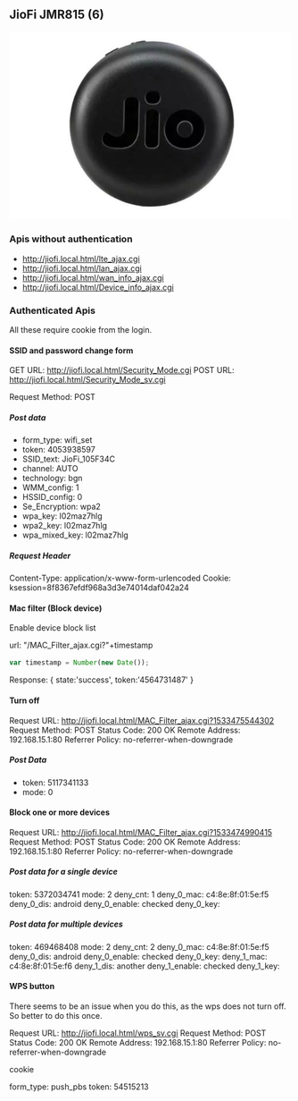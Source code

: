 ## JioFi JMR815 (6)

![JioFi 6](images/JioFi-images/jiofi6.jpg)

### Apis without authentication

* http://jiofi.local.html/lte_ajax.cgi
* http://jiofi.local.html/lan_ajax.cgi
* http://jiofi.local.html/wan_info_ajax.cgi
* http://jiofi.local.html/Device_info_ajax.cgi

### Authenticated Apis

All these require cookie from the login.

#### SSID and password change form

GET URL: http://jiofi.local.html/Security_Mode.cgi
POST URL: http://jiofi.local.html/Security_Mode_sv.cgi

Request Method: POST

##### Post data

- form_type: wifi_set
- token: 4053938597
- SSID_text: JioFi_105F34C
- channel: AUTO
- technology: bgn
- WMM_config: 1
- HSSID_config: 0
- Se_Encryption: wpa2
- wpa_key: l02maz7hlg
- wpa2_key: l02maz7hlg
- wpa_mixed_key: l02maz7hlg

##### Request Header

Content-Type: application/x-www-form-urlencoded
Cookie: ksession=8f8367efdf968a3d3e74014daf042a24


#### Mac filter (Block device)

Enable device block list

url: "/MAC_Filter_ajax.cgi?"+timestamp

```javascript
var timestamp = Number(new Date());
```

Response: { state:'success', token:'4564731487' } 

#### Turn off

Request URL: http://jiofi.local.html/MAC_Filter_ajax.cgi?1533475544302
Request Method: POST
Status Code: 200 OK
Remote Address: 192.168.15.1:80
Referrer Policy: no-referrer-when-downgrade

##### Post Data
- token: 5117341133
- mode: 0

#### Block one or more devices

Request URL: http://jiofi.local.html/MAC_Filter_ajax.cgi?1533474990415
Request Method: POST
Status Code: 200 OK
Remote Address: 192.168.15.1:80
Referrer Policy: no-referrer-when-downgrade

##### Post data for a single device

token: 5372034741
mode: 2
deny_cnt: 1
deny_0_mac: c4:8e:8f:01:5e:f5
deny_0_dis: android
deny_0_enable: checked
deny_0_key: 

##### Post data for multiple devices

token: 469468408
mode: 2
deny_cnt: 2
deny_0_mac: c4:8e:8f:01:5e:f5
deny_0_dis: android
deny_0_enable: checked
deny_0_key: 
deny_1_mac: c4:8e:8f:01:5e:f6
deny_1_dis: another
deny_1_enable: checked
deny_1_key: 


#### WPS button

There seems to be an issue when you do this, as the wps does not turn off. So better to do this once.

Request URL: http://jiofi.local.html/wps_sv.cgi
Request Method: POST
Status Code: 200 OK
Remote Address: 192.168.15.1:80
Referrer Policy: no-referrer-when-downgrade

cookie
 
form_type: push_pbs
token: 54515213

